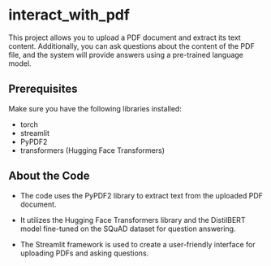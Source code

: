 # interact_with_pdf

This project allows you to upload a PDF document and extract its text content. Additionally, you can ask questions about the content of the PDF file, and the system will provide answers using a pre-trained language model.
## Prerequisites

Make sure you have the following libraries installed:

- torch
- streamlit
- PyPDF2
- transformers (Hugging Face Transformers)

## About the Code

- The code uses the PyPDF2 library to extract text from the uploaded PDF document.

- It utilizes the Hugging Face Transformers library and the DistilBERT model fine-tuned on the SQuAD dataset for question answering.

- The Streamlit framework is used to create a user-friendly interface for uploading PDFs and asking questions.
